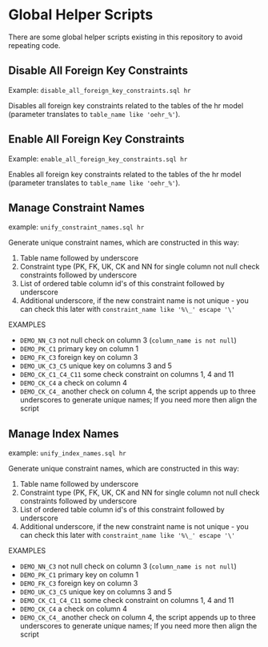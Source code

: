 # Global Helper Scripts

There are some global helper scripts existing in this repository to avoid repeating code.

## Disable All Foreign Key Constraints

Example: `disable_all_foreign_key_constraints.sql hr`

Disables all foreign key constraints related to the tables of the hr model (parameter translates to `table_name like 'oehr_%'`).

## Enable All Foreign Key Constraints

Example: `enable_all_foreign_key_constraints.sql hr`

Enables all foreign key constraints related to the tables of the hr model (parameter translates to `table_name like 'oehr_%'`).

## Manage Constraint Names

example: `unify_constraint_names.sql hr`

Generate unique constraint names, which are constructed in this way:

1. Table name followed by underscore
2. Constraint type (PK, FK, UK, CK and NN for single column not null check constraints followed by underscore
3. List of ordered table column id's of this constraint followed by underscore
4. Additional underscore, if the new constraint name is not unique - you can check this later with `constraint_name like '%\_' escape '\'`

EXAMPLES

- `DEMO_NN_C3` not null check on column 3  (`column_name is not null`)
- `DEMO_PK_C1` primary key on column 1
- `DEMO_FK_C3` foreign key on column 3
- `DEMO_UK_C3_C5` unique key on columns 3 and 5
- `DEMO_CK_C1_C4_C11` some check constraint on columns 1, 4 and 11
- `DEMO_CK_C4` a check on column 4
- `DEMO_CK_C4_` another check on column 4, the script appends up to three underscores to generate unique names; If you need more then align the script

## Manage Index Names

example: `unify_index_names.sql hr`

Generate unique constraint names, which are constructed in this way:

1. Table name followed by underscore
2. Constraint type (PK, FK, UK, CK and NN for single column not null check constraints followed by underscore
3. List of ordered table column id's of this constraint followed by underscore
4. Additional underscore, if the new constraint name is not unique - you can check this later with `constraint_name like '%\_' escape '\'`

EXAMPLES

- `DEMO_NN_C3` not null check on column 3  (`column_name is not null`)
- `DEMO_PK_C1` primary key on column 1
- `DEMO_FK_C3` foreign key on column 3
- `DEMO_UK_C3_C5` unique key on columns 3 and 5
- `DEMO_CK_C1_C4_C11` some check constraint on columns 1, 4 and 11
- `DEMO_CK_C4` a check on column 4
- `DEMO_CK_C4_` another check on column 4, the script appends up to three underscores to generate unique names; If you need more then align the script
